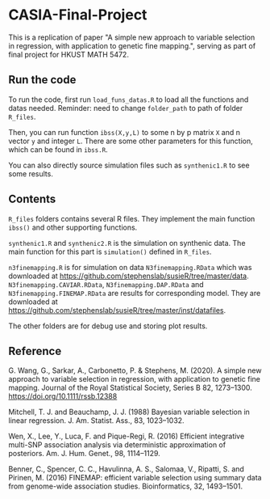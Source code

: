 # CASIA-Final-Project
This is a replication of paper "A simple new approach to variable selection in regression, with application to genetic fine mapping.", serving as part of final project for HKUST MATH 5472.

## Run the code

To run the code, first run `load_funs_datas.R` to load all the functions and datas needed. Reminder: need to change `folder_path` to path of folder `R_files`.

Then, you can run function `ibss(X,y,L)` to some n by p matrix `X` and n vector `y` and integer `L`. There are some other parameters for this function, which can be found in `ibss.R`.

You can also directly source simulation files such as `synthenic1.R` to see some results.

## Contents

`R_files` folders contains several R files. They implement the main function `ibss()` and other supporting functions.

`synthenic1.R` and `synthenic2.R` is the simulation on synthenic data. The main function for this part is `simulation()` defined in `R_files`.

`n3finemapping.R` is for simulation on data `N3finemapping.RData` which was downloaded at https://github.com/stephenslab/susieR/tree/master/data. `N3finemapping.CAVIAR.RData`, `N3finemapping.DAP.RData` and `N3finemapping.FINEMAP.RData` are results for corresponding model. They are downloaded at https://github.com/stephenslab/susieR/tree/master/inst/datafiles.

The other folders are for debug use and storing plot results.

## Reference

G. Wang, G., Sarkar, A., Carbonetto, P. \& Stephens, M. (2020). A simple new approach to variable selection in regression, with application to genetic fine mapping. Journal of the Royal Statistical Society, Series B 82, 1273–1300. https://doi.org/10.1111/rssb.12388

Mitchell, T. J. and Beauchamp, J. J. (1988) Bayesian variable selection in linear regression. J. Am. Statist. Ass., 83, 1023–1032.

Wen, X., Lee, Y., Luca, F. and Pique-Regi, R. (2016) Efficient integrative multi-SNP association analysis via deterministic approximation of posteriors. Am. J. Hum. Genet., 98, 1114–1129.

Benner, C., Spencer, C. C., Havulinna, A. S., Salomaa, V., Ripatti, S. and Pirinen, M. (2016) FINEMAP: efficient variable selection using summary data from genome-wide association studies. Bioinformatics, 32, 1493–1501.
